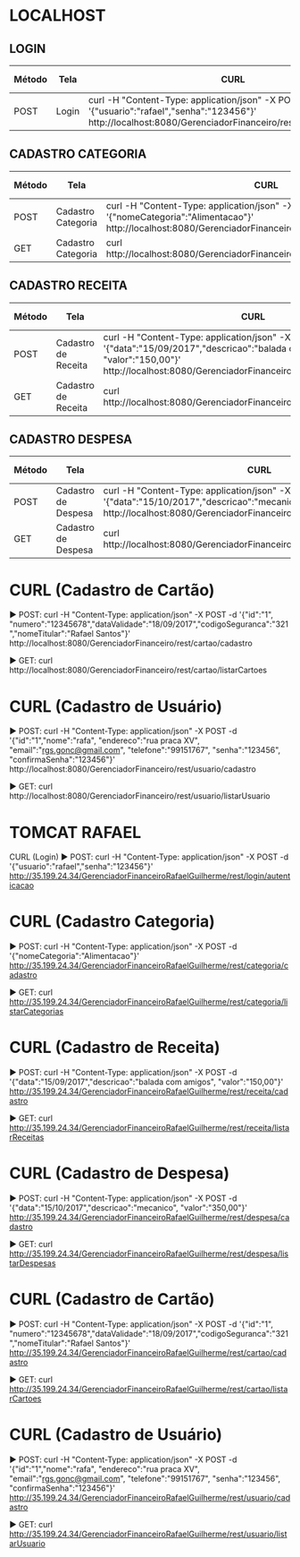 # LOCALHOST

## LOGIN
|Método |Tela| CURL | Testado | Tela Android
|------ |------ | ------ | ------ | ------ |
|POST|Login|curl -H "Content-Type: application/json" -X POST -d '{"usuario":"rafael","senha":"123456"}' http://localhost:8080/GerenciadorFinanceiro/rest/login/autenticacao| ✔ | ✔ 

## CADASTRO CATEGORIA
|Método |Tela| CURL | Testado | Tela Android
|------ |------ | ------ | ------ | ------ |
|POST|Cadastro Categoria|curl -H "Content-Type: application/json" -X POST -d '{"nomeCategoria":"Alimentacao"}' http://localhost:8080/GerenciadorFinanceiro/rest/categoria/cadastro| ✔ | ✔
|GET|Cadastro Categoria|curl http://localhost:8080/GerenciadorFinanceiro/rest/categoria/listarCategorias| ✔ | ✔

## CADASTRO RECEITA
|Método |Tela| CURL | Testado | Tela Android
|------ |------ | ------ | ------ | ------ |
|POST|Cadastro de Receita|curl -H "Content-Type: application/json" -X POST -d '{"data":"15/09/2017","descricao":"balada com amigos", "valor":"150,00"}' http://localhost:8080/GerenciadorFinanceiro/rest/receita/cadastro| ✔
|GET|Cadastro de Receita|curl http://localhost:8080/GerenciadorFinanceiro/rest/receita/listarReceitas| ✖

## CADASTRO DESPESA
|Método |Tela| CURL | Testado | Tela Android
|------ |------ | ------ | ------ | ------ |
|POST|Cadastro de Despesa|curl -H "Content-Type: application/json" -X POST -d '{"data":"15/10/2017","descricao":"mecanico", "valor":"350,00"}' http://localhost:8080/GerenciadorFinanceiro/rest/despesa/cadastro| ✔
|GET|Cadastro de Despesa|curl http://localhost:8080/GerenciadorFinanceiro/rest/despesa/listarDespesas| ✔











# CURL (Cadastro de Cartão)
► POST: curl -H "Content-Type: application/json" -X POST -d '{"id":"1", "numero":"12345678","dataValidade":"18/09/2017","codigoSeguranca":"321","nomeTitular":"Rafael Santos"}' http://localhost:8080/GerenciadorFinanceiro/rest/cartao/cadastro

► GET: curl http://localhost:8080/GerenciadorFinanceiro/rest/cartao/listarCartoes

# CURL (Cadastro de Usuário)
► POST: curl -H "Content-Type: application/json" -X POST -d '{"id":"1","nome":"rafa", "endereco":"rua praca XV", "email":"rgs.gonc@gmail.com", "telefone":"99151767", "senha":"123456", "confirmaSenha":"123456"}' http://localhost:8080/GerenciadorFinanceiro/rest/usuario/cadastro

► GET: curl http://localhost:8080/GerenciadorFinanceiro/rest/usuario/listarUsuario 

# TOMCAT RAFAEL

CURL (Login)
► POST: curl -H "Content-Type: application/json" -X POST -d '{"usuario":"rafael","senha":"123456"}' http://35.199.24.34/GerenciadorFinanceiroRafaelGuilherme/rest/login/autenticacao

# CURL (Cadastro Categoria)
► POST: curl -H "Content-Type: application/json" -X POST -d '{"nomeCategoria":"Alimentacao"}' http://35.199.24.34/GerenciadorFinanceiroRafaelGuilherme/rest/categoria/cadastro

► GET: curl http://35.199.24.34/GerenciadorFinanceiroRafaelGuilherme/rest/categoria/listarCategorias

# CURL (Cadastro de Receita)
► POST: curl -H "Content-Type: application/json" -X POST -d '{"data":"15/09/2017","descricao":"balada com amigos", "valor":"150,00"}' http://35.199.24.34/GerenciadorFinanceiroRafaelGuilherme/rest/receita/cadastro

► GET: curl http://35.199.24.34/GerenciadorFinanceiroRafaelGuilherme/rest/receita/listarReceitas

# CURL (Cadastro de Despesa)
► POST: curl -H "Content-Type: application/json" -X POST -d '{"data":"15/10/2017","descricao":"mecanico", "valor":"350,00"}' http://35.199.24.34/GerenciadorFinanceiroRafaelGuilherme/rest/despesa/cadastro

► GET: curl http://35.199.24.34/GerenciadorFinanceiroRafaelGuilherme/rest/despesa/listarDespesas

# CURL (Cadastro de Cartão)
► POST: curl -H "Content-Type: application/json" -X POST -d '{"id":"1", "numero":"12345678","dataValidade":"18/09/2017","codigoSeguranca":"321","nomeTitular":"Rafael Santos"}' http://35.199.24.34/GerenciadorFinanceiroRafaelGuilherme/rest/cartao/cadastro

► GET: curl http://35.199.24.34/GerenciadorFinanceiroRafaelGuilherme/rest/cartao/listarCartoes

# CURL (Cadastro de Usuário)
► POST: curl -H "Content-Type: application/json" -X POST -d '{"id":"1","nome":"rafa", "endereco":"rua praca XV", "email":"rgs.gonc@gmail.com", "telefone":"99151767", "senha":"123456", "confirmaSenha":"123456"}' http://35.199.24.34/GerenciadorFinanceiroRafaelGuilherme/rest/usuario/cadastro

► GET: curl http://35.199.24.34/GerenciadorFinanceiroRafaelGuilherme/rest/usuario/listarUsuario 
